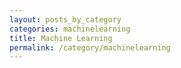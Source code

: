 ```yaml
---
layout: posts_by_category
categories: machinelearning
title: Machine Learning
permalink: /category/machinelearning
---
```

